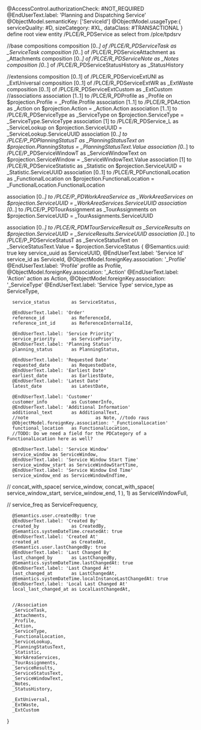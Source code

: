 @AccessControl.authorizationCheck: #NOT_REQUIRED
@EndUserText.label: 'Planning and Dispatching Service'
@ObjectModel.semanticKey: ['ServiceId']
@ObjectModel.usageType:{
  serviceQuality: #D,
  sizeCategory: #XL,
  dataClass: #TRANSACTIONAL
}
define root view entity /PLCE/R_PDService
  as select from /plce/tpdsrv

  //base compositions
  composition [0..*] of /PLCE/R_PDServiceTask          as _ServiceTask
  composition [0..*] of /PLCE/R_PDServiceAttachment    as _Attachments
  composition [0..*] of /PLCE/R_PDServiceNote          as _Notes
  composition [0..*] of /PLCE/R_PDServiceStatusHistory as _StatusHistory

  //extensions
  composition [0..1] of /PLCE/R_PDServiceExtUNI        as _ExtUniversal
  composition [0..1] of /PLCE/R_PDServiceExtWR         as _ExtWaste
  composition [0..1] of /PLCE/R_PDServiceExtCustom     as _ExtCustom
  //associations
  association [1..1] to /PLCE/R_PDProfile              as _Profile            on $projection.Profile = _Profile.Profile
  association [1..1] to /PLCE/R_PDAction               as _Action             on $projection.Action = _Action.Action
  association [1..1] to /PLCE/R_PDServiceType          as _ServiceType        on $projection.ServiceType = _ServiceType.ServiceType
  association [1]    to /PLCE/R_PDService_L            as _ServiceLookup      on $projection.ServiceUUID = _ServiceLookup.ServiceUUID
  association [0..*] to /PLCE/P_PDPlanningStatusT      as _PlanningStatusText on $projection.PlanningStatus = _PlanningStatusText.Value
  association [0..*] to /PLCE/P_PDServiceWindowT       as _ServiceWindowText  on $projection.ServiceWindow = _ServiceWindowText.Value
  association [1]    to /PLCE/R_PDServiceStatistic     as _Statistic          on $projection.ServiceUUID = _Statistic.ServiceUUID 
  association [0..1] to /PLCE/R_PDFunctionalLocation   as _FunctionalLocation on $projection.FunctionalLocation = _FunctionalLocation.FunctionalLocation

  association [0..*] to /PLCE/P_PDWorkAreaService      as _WorkAreaServices   on $projection.ServiceUUID = _WorkAreaServices.ServiceUUID
  association [0..*] to /PLCE/P_PDTourAssignment       as _TourAssignments    on $projection.ServiceUUID = _TourAssignments.ServiceUUID

  association [0..*] to /PLCE/R_PDMTourServiceResult   as _ServiceResults     on $projection.ServiceUUID = _ServiceResults.ServiceUUID
  association [0..*] to /PLCE/P_PDServiceStatusT       as _ServiceStatusText  on _ServiceStatusText.Value = $projection.ServiceStatus
{
      @Semantics.uuid: true
  key service_uuid          as ServiceUUID,
      @EndUserText.label: 'Service Id'
      service_id            as ServiceId,
      @ObjectModel.foreignKey.association: '_Profile'
      @EndUserText.label: 'Profile'
      profile               as Profile,
      @ObjectModel.foreignKey.association: '_Action'
      @EndUserText.label: 'Action'
      action                as Action,
      @ObjectModel.foreignKey.association: '_ServiceType'
      @EndUserText.label: 'Service Type'
      service_type          as ServiceType,

      service_status        as ServiceStatus,

      @EndUserText.label: 'Order'
      reference_id          as ReferenceId,
      reference_int_id      as ReferenceInternalId,

      @EndUserText.label: 'Service Priority'
      service_priority      as ServicePriority,
      @EndUserText.label: 'Planning Status'
      planning_status       as PlanningStatus,

      @EndUserText.label: 'Requested Date'
      requested_date        as RequestedDate,
      @EndUserText.label: 'Earliest Date'
      earliest_date         as EarliestDate,
      @EndUserText.label: 'Latest Date'
      latest_date           as LatestDate,

      @EndUserText.label: 'Customer'
      customer_info         as CustomerInfo,
      @EndUserText.label: 'Additional Information'
      additional_text       as AdditionalText,
      //note                         as Note, //todo raus
      @ObjectModel.foreignKey.association: '_FunctionalLocation'
      functional_location   as FunctionalLocation,
      //TODO: Do we need a field for the PDCategory of a FunctionalLocation here as well?
      
      @EndUserText.label: 'Service Window'
      service_window as ServiceWindow, 
      @EndUserText.label: 'Service Window Start Time'
      service_window_start as ServiceWindowStartTime,
      @EndUserText.label: 'Service Window End Time'
      service_window_end as ServiceWindowEndTime,
//      concat_with_space( service_window, concat_with_space( service_window_start, service_window_end, 1 ), 1) as ServiceWindowFull,

//      service_freq          as ServiceFrequency,

      @Semantics.user.createdBy: true
      @EndUserText.label: 'Created By'
      created_by            as CreatedBy,
      @Semantics.systemDateTime.createdAt: true
      @EndUserText.label: 'Created At'
      created_at            as CreatedAt,
      @Semantics.user.lastChangedBy: true
      @EndUserText.label: 'Last Changed By'
      last_changed_by       as LastChangedBy,
      @Semantics.systemDateTime.lastChangedAt: true
      @EndUserText.label: 'Last Changed At'
      last_changed_at       as LastChangedAt,
      @Semantics.systemDateTime.localInstanceLastChangedAt: true
      @EndUserText.label: 'Local Last Changed At'
      local_last_changed_at as LocalLastChangedAt,


      //Association
      _ServiceTask,
      _Attachments,
      _Profile,
      _Action,
      _ServiceType,
      _FunctionalLocation,
      _ServiceLookup,
      _PlanningStatusText,
      _Statistic,
      _WorkAreaServices,
      _TourAssignments,
      _ServiceResults,
      _ServiceStatusText,
      _ServiceWindowText,
      _Notes,
      _StatusHistory,

      _ExtUniversal,
      _ExtWaste,
      _ExtCustom

}
